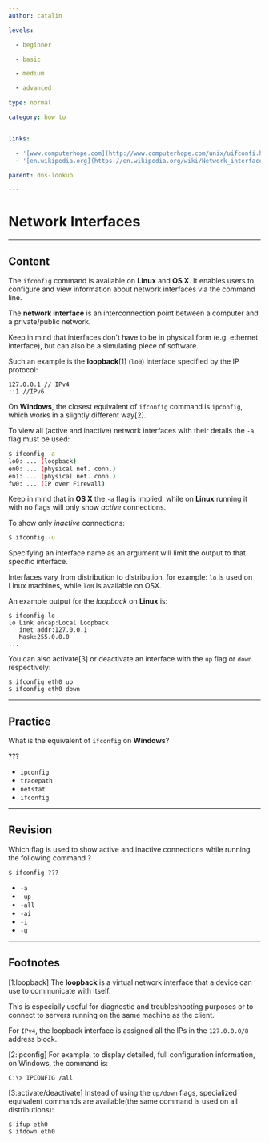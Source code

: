 ```yaml
---
author: catalin

levels:

  - beginner

  - basic

  - medium

  - advanced

type: normal

category: how to


links:

  - '[www.computerhope.com](http://www.computerhope.com/unix/uifconfi.htm){website}'
  - '[en.wikipedia.org](https://en.wikipedia.org/wiki/Network_interface){website}'

parent: dns-lookup

---
```


# Network Interfaces

---
## Content

The `ifconfig` command is available on **Linux** and **OS X**. It enables users to configure and view information about network interfaces via the command line.

The **network interface** is an interconnection point between a computer and a private/public network.

Keep in mind that interfaces don't have to be in physical form (e.g. ethernet interface), but can also be a simulating piece of software.

Such an example is the **loopback**[1] (`lo0`) interface specified by the IP protocol:
```
127.0.0.1 // IPv4
::1 //IPv6
```

On **Windows**, the closest equivalent of `ifconfig` command is `ipconfig`, which works in a slightly different way[2].

To view all (active and inactive) network interfaces with their details the `-a` flag must be used:
```bash
$ ifconfig -a
lo0: ... (loopback)
en0: ... (physical net. conn.)
en1: ... (physical net. conn.)
fw0: ... (IP over Firewall)

```

Keep in mind that in **OS X** the `-a` flag is implied, while on **Linux** running it with no flags will only show *active* connections.

To show only *inactive* connections:
```bash
$ ifconfig -u
```

Specifying an interface name as an argument will limit the output to that specific interface.

Interfaces vary from distribution to distribution, for example: `lo` is used on Linux machines, while `lo0` is available on OSX.

An example output for the *loopback* on **Linux** is:

```
$ ifconfig lo
lo Link encap:Local Loopback  
   inet addr:127.0.0.1  
   Mask:255.0.0.0
...
```
You can also activate[3] or deactivate an interface with the `up` flag or `down` respectively:
```
$ ifconfig eth0 up
$ ifconfig eth0 down
```

---
## Practice

What is the equivalent of `ifconfig` on **Windows**?

???


* `ipconfig`
* `tracepath`
* `netstat`
* `ifconfig`

---
## Revision

Which flag is used to show active and inactive connections while running the following command ?
```
$ ifconfig ???
```


* `-a`
* `-up`
* `-all`
* `-ai`
* `-i`
* `-u`

---
## Footnotes
[1:loopback]
The **loopback** is a virtual network interface that a device can use to communicate with itself.

This is especially useful for diagnostic and troubleshooting purposes or to connect to servers running on the same machine as the client.

For `IPv4`, the loopback interface is assigned all the IPs in the `127.0.0.0/8` address block.

[2:ipconfig]
For example, to display detailed, full configuration information, on Windows, the command is:
```
C:\> IPCONFIG /all
```

[3:activate/deactivate]
Instead of using the `up/down` flags, specialized equivalent commands are available(the same command is used on all distributions):

```
$ ifup eth0
$ ifdown eth0
```
 
